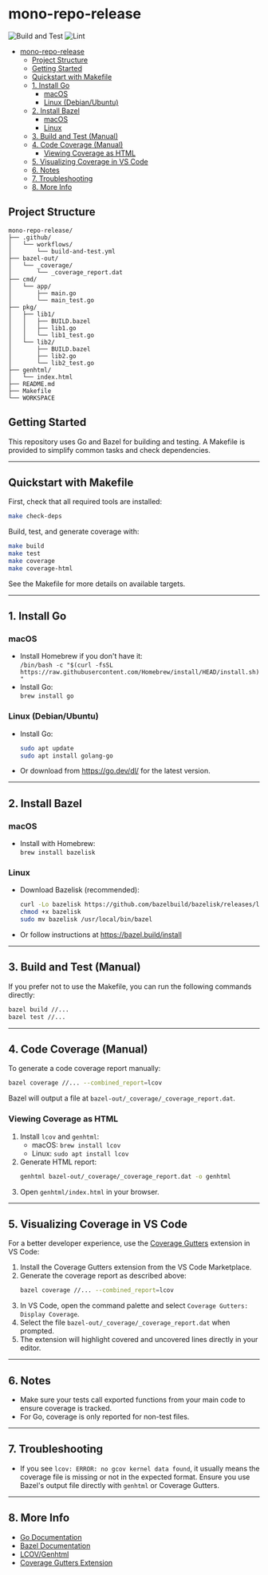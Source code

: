 # mono-repo-release
![Build and Test](https://github.com/omargallob/mono-repo-release/actions/workflows/ci.yml/badge.svg)
![Lint](https://github.com/omargallob/mono-repo-release/actions/workflows/golangci-lint.yml/badge.svg)

- [mono-repo-release](#mono-repo-release)
  - [Project Structure](#project-structure)
  - [Getting Started](#getting-started)
  - [Quickstart with Makefile](#quickstart-with-makefile)
  - [1. Install Go](#1-install-go)
    - [macOS](#macos)
    - [Linux (Debian/Ubuntu)](#linux-debianubuntu)
  - [2. Install Bazel](#2-install-bazel)
    - [macOS](#macos-1)
    - [Linux](#linux)
  - [3. Build and Test (Manual)](#3-build-and-test-manual)
  - [4. Code Coverage (Manual)](#4-code-coverage-manual)
    - [Viewing Coverage as HTML](#viewing-coverage-as-html)
  - [5. Visualizing Coverage in VS Code](#5-visualizing-coverage-in-vs-code)
  - [6. Notes](#6-notes)
  - [7. Troubleshooting](#7-troubleshooting)
  - [8. More Info](#8-more-info)


## Project Structure

```
mono-repo-release/
├── .github/
│   └── workflows/
│       └── build-and-test.yml
├── bazel-out/
│   └── _coverage/
│       └── _coverage_report.dat
├── cmd/
│   └── app/
│       ├── main.go
│       └── main_test.go
├── pkg/
│   ├── lib1/
│   │   ├── BUILD.bazel
│   │   ├── lib1.go
│   │   └── lib1_test.go
│   └── lib2/
│       ├── BUILD.bazel
│       ├── lib2.go
│       └── lib2_test.go
├── genhtml/
│   └── index.html
├── README.md
├── Makefile
└── WORKSPACE
```

## Getting Started

This repository uses Go and Bazel for building and testing. A Makefile is provided to simplify common tasks and check dependencies.

---

## Quickstart with Makefile

First, check that all required tools are installed:

```sh
make check-deps
```

Build, test, and generate coverage with:

```sh
make build
make test
make coverage
make coverage-html
```

See the Makefile for more details on available targets.

---

## 1. Install Go

### macOS
- Install Homebrew if you don't have it:  
  `/bin/bash -c "$(curl -fsSL https://raw.githubusercontent.com/Homebrew/install/HEAD/install.sh)"`
- Install Go:  
  `brew install go`

### Linux (Debian/Ubuntu)
- Install Go:
  ```sh
  sudo apt update
  sudo apt install golang-go
  ```
- Or download from https://go.dev/dl/ for the latest version.

---

## 2. Install Bazel

### macOS
- Install with Homebrew:  
  `brew install bazelisk`

### Linux
- Download Bazelisk (recommended):
  ```sh
  curl -Lo bazelisk https://github.com/bazelbuild/bazelisk/releases/latest/download/bazelisk-linux-amd64
  chmod +x bazelisk
  sudo mv bazelisk /usr/local/bin/bazel
  ```
- Or follow instructions at https://bazel.build/install

---


## 3. Build and Test (Manual)

If you prefer not to use the Makefile, you can run the following commands directly:

```sh
bazel build //...
bazel test //...
```

---

## 4. Code Coverage (Manual)

To generate a code coverage report manually:

```sh
bazel coverage //... --combined_report=lcov
```

Bazel will output a file at `bazel-out/_coverage/_coverage_report.dat`.

### Viewing Coverage as HTML

1. Install `lcov` and `genhtml`:
   - macOS: `brew install lcov`
   - Linux: `sudo apt install lcov`
2. Generate HTML report:
   ```sh
   genhtml bazel-out/_coverage/_coverage_report.dat -o genhtml
   ```
3. Open `genhtml/index.html` in your browser.

---


## 5. Visualizing Coverage in VS Code

For a better developer experience, use the [Coverage Gutters](https://marketplace.visualstudio.com/items?itemName=ryanluker.vscode-coverage-gutters) extension in VS Code:

1. Install the Coverage Gutters extension from the VS Code Marketplace.
2. Generate the coverage report as described above:
   ```sh
   bazel coverage //... --combined_report=lcov
   ```
3. In VS Code, open the command palette and select `Coverage Gutters: Display Coverage`.
4. Select the file `bazel-out/_coverage/_coverage_report.dat` when prompted.
5. The extension will highlight covered and uncovered lines directly in your editor.

---

## 6. Notes
- Make sure your tests call exported functions from your main code to ensure coverage is tracked.
- For Go, coverage is only reported for non-test files.

---

## 7. Troubleshooting
- If you see `lcov: ERROR: no gcov kernel data found`, it usually means the coverage file is missing or not in the expected format. Ensure you use Bazel's output file directly with `genhtml` or Coverage Gutters.

---

## 8. More Info
- [Go Documentation](https://go.dev/doc/)
- [Bazel Documentation](https://bazel.build/)
- [LCOV/Genhtml](http://ltp.sourceforge.net/coverage/lcov.php)
- [Coverage Gutters Extension](https://marketplace.visualstudio.com/items?itemName=ryanluker.vscode-coverage-gutters)
